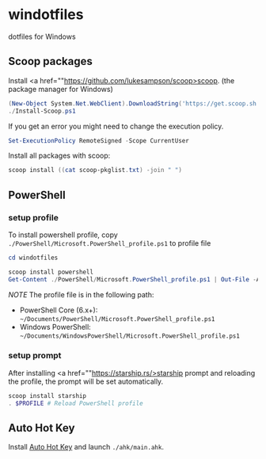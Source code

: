 # windotfiles

dotfiles for Windows

## Scoop packages

Install <a href=""https://github.com/lukesampson/scoop>scoop</a>. (the package manager for Windows)

```powershell
(New-Object System.Net.WebClient).DownloadString('https://get.scoop.sh') | Out-File -Encoding Default Install-Scoop.ps1
./Install-Scoop.ps1
```

If you get an error you might need to change the execution policy.

```powershell
Set-ExecutionPolicy RemoteSigned -Scope CurrentUser
```

Install all packages with scoop:

```powershell
scoop install ((cat scoop-pkglist.txt) -join " ")
```

## PowerShell

### setup profile

To install powershell profile, copy `./PowerShell/Microsoft.PowerShell_profile.ps1` to profile file

```powershell
cd windotfiles

scoop install powershell
Get-Content ./PowerShell/Microsoft.PowerShell_profile.ps1 | Out-File -Append $PROFILE
```

*NOTE* The profile file is in the following path:

- PowerShell Core (6.x+): `~/Documents/PowerShell/Microsoft.PowerShell_profile.ps1`
- Windows PowerShell: `~/Documents/WindowsPowerShell/Microsoft.PowerShell_profile.ps1`

### setup prompt

After installing <a href=""https://starship.rs/>starship prompt</a> and reloading the profile, the prompt will be set automatically.

```powershell
scoop install starship
. $PROFILE # Reload PowerShell profile
```

## Auto Hot Key

Install <a href="https://www.autohotkey.com/">Auto Hot Key</a> and launch `./ahk/main.ahk`.

